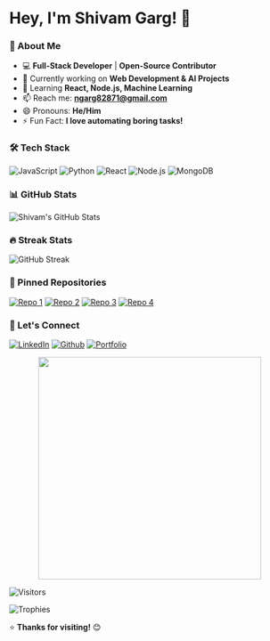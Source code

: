 # Hey, I'm Shivam Garg! 👋

### 🚀 About Me
- 💻 **Full-Stack Developer** | **Open-Source Contributor**
- 🔭 Currently working on **Web Development & AI Projects**
- 🌱 Learning **React, Node.js, Machine Learning**
- 📫 Reach me: **ngarg82871@gmail.com**
- 😄 Pronouns: **He/Him**
- ⚡ Fun Fact: **I love automating boring tasks!**

### 🛠️ Tech Stack
![JavaScript](https://img.shields.io/badge/JavaScript-F7DF1E?style=flat&logo=javascript&logoColor=black)
![Python](https://img.shields.io/badge/Python-3776AB?style=flat&logo=python&logoColor=white)
![React](https://img.shields.io/badge/React-61DAFB?style=flat&logo=react&logoColor=black)
![Node.js](https://img.shields.io/badge/Node.js-339933?style=flat&logo=node.js&logoColor=white)
![MongoDB](https://img.shields.io/badge/MongoDB-47A248?style=flat&logo=mongodb&logoColor=white)

### 📊 GitHub Stats
![Shivam's GitHub Stats](https://github-readme-stats.vercel.app/api?username=shivamgarg82&show_icons=true&theme=radical)

### 🔥 Streak Stats

![GitHub Streak](https://github-readme-streak-stats.herokuapp.com/user=shivamgarg82&theme=dark)

### 📌 Pinned Repositories
[![Repo 1](https://github-readme-stats.vercel.app/api/pin/?username=shivamgarg82&repo=Weather-App-Python&theme=dark)](https://github.com/shivamgarg82/Weather-App_Python)
[![Repo 2](https://github-readme-stats.vercel.app/api/pin/?username=shivamgarg82&repo=Covid-19-Tracker&theme=dark)](https://github.com/shivamgarg82/Covid-19-Tracker)
[![Repo 3](https://github-readme-stats.vercel.app/api/pin/?username=shivamgarg82&repo=Weather-App&theme=dark)](https://github.com/shivamgarg82/Weather-App)
[![Repo 4](https://github-readme-stats.vercel.app/api/pin/?username=shivamgarg82&repo=TransformElement&theme=dark)](https://github.com/shivamgarg82/TransformElement)

### 🤝 Let's Connect
[![LinkedIn](https://img.shields.io/badge/LinkedIn-0077B5?style=flat&logo=linkedin&logoColor=white)](https://www.linkedin.com/in/shivam-garg-474739317/)
[![Github](https://img.shields.io/badge/Github-1DA1F2?style=flat&logo=twitter&logoColor=white)](https://github.com/shivamgarg82)
[![Portfolio](https://img.shields.io/badge/Portfolio-%23000000.svg?style=flat&logo=react&logoColor=white)](https://shivamgarg82.github.io/Portfolio/)

<p align="center">
  <img src="https://media.giphy.com/media/your-gif.gif" width="400" />
</p>

![Visitors](https://visitor-badge.laobi.icu/badge?page_id=shivamgarg82.shivamgarg82)

![Trophies](https://github-profile-trophy.vercel.app/?username=shivamgarg82&theme=onedark)


⭐ **Thanks for visiting!** 😊


